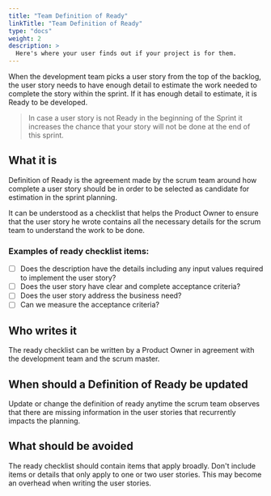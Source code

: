 ```yaml
---
title: "Team Definition of Ready"
linkTitle: "Team Definition of Ready"
type: "docs"
weight: 2
description: >
  Here's where your user finds out if your project is for them.
---
```



When the development team picks a user story from the top of the backlog, the user story needs to have enough detail to estimate the work needed to complete the story within the sprint. If it has enough detail to estimate, it is Ready to be developed.

> In case a user story is not Ready in the beginning of the Sprint it increases the chance that your story will not be done at the end of this sprint.

## What it is

Definition of Ready is the agreement made by the scrum team around how complete a user story should be in order to be selected as candidate for estimation in the sprint planning.

It can be understood as a checklist that helps the Product Owner to ensure that the user story he wrote contains all the necessary details for the scrum team to understand the work to be done.

### Examples of ready checklist items:

* [ ] Does the description have the details including any input values required to implement the user story?
* [ ] Does the user story have clear and complete acceptance criteria?
* [ ] Does the user story address the business need?
* [ ] Can we measure the acceptance criteria?

## Who writes it

The ready checklist can be written by a Product Owner in agreement with the development team and the scrum master.

## When should a Definition of Ready be updated

Update or change the definition of ready anytime the scrum team observes that there are missing information in the user stories that recurrently impacts the planning.

## What should be avoided

The ready checklist should contain items that apply broadly. Don't include items or details that only apply to one or two user stories. This may become an overhead when writing the user stories.